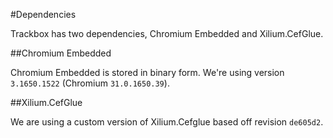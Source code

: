 #Dependencies

Trackbox has two dependencies, Chromium Embedded and Xilium.CefGlue.

##Chromium Embedded

Chromium Embedded is stored in binary form. We're using version `3.1650.1522` (Chromium `31.0.1650.39`).

##Xilium.CefGlue

We are using a custom version of Xilium.Cefglue based off revision `de605d2`.